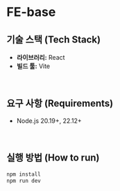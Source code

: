 # FE-base

## 기술 스택 (Tech Stack)

- **라이브러리:** React
- **빌드 툴:** Vite

<br/>

## 요구 사항 (Requirements)

- Node.js 20.19+, 22.12+

<br/>

## 실행 방법 (How to run)

```bash
npm install
npm run dev
```
